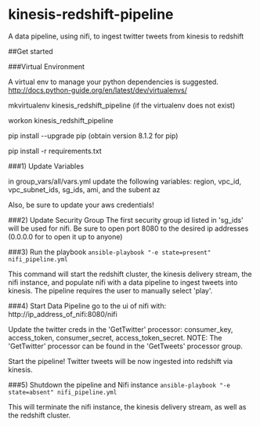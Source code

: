 # kinesis-redshift-pipeline
A data pipeline, using nifi, to ingest twitter tweets from kinesis to redshift


##Get started

###Virtual Environment

A virtual env to manage your python dependencies is suggested. http://docs.python-guide.org/en/latest/dev/virtualenvs/

mkvirtualenv kinesis_redshift_pipeline (if the virtualenv does not exist)

workon kinesis_redshift_pipeline

pip install --upgrade pip (obtain version 8.1.2 for pip)

pip install -r requirements.txt

###1) Update Variables

in group_vars/all/vars.yml
update the following variables:
region, vpc_id, vpc_subnet_ids, sg_ids, ami, and the subent az

Also, be sure to update your aws credentials!

###2) Update Security Group
The first security group id listed in 'sg_ids' will be used for nifi.
Be sure to open port 8080 to the desired ip addresses (0.0.0.0 for to open it up to anyone)

###3) Run the playbook
`ansible-playbook "-e state=present" nifi_pipeline.yml`

This command will start the redshift cluster, the kinesis delivery stream, the nifi instance,
and populate nifi with a data pipeline to ingest tweets into kinesis.
The pipeline requires the user to manually select 'play'.

###4) Start Data Pipeline
go to the ui of nifi with: http://ip_address_of_nifi:8080/nifi

Update the twitter creds in the 'GetTwitter' processor: consumer_key, access_token, consumer_secret, access_token_secret.
NOTE: The 'GetTwitter' processor can be found in the 'GetTweets' processor group.

Start the pipeline! Twitter tweets will be now ingested into redshift via kinesis.

###5) Shutdown the pipeline and Nifi instance
`ansible-playbook "-e state=absent" nifi_pipeline.yml`

This will terminate the nifi instance, the kinesis delivery stream, as well as the
redshift cluster.
